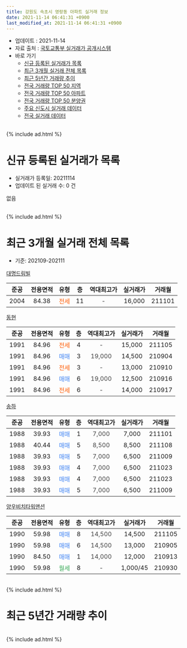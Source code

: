 ```yaml
---
title: 강원도 속초시 영랑동 아파트 실거래 정보
date: 2021-11-14 06:41:31 +0900
last_modified_at: 2021-11-14 06:41:31 +0900
---
```


* 업데이트 : 2021-11-14
* 자료 출처 : [국토교통부 실거래가 공개시스템](http://rt.molit.go.kr)
* 바로 가기
    * [신규 등록된 실거래가 목록](#신규-등록된-실거래가-목록)
    * [최근 3개월 실거래 전체 목록](#최근-3개월-실거래-전체-목록)
    * [최근 5년간 거래량 추이](#최근-5년간-거래량-추이)
    * [전국 거래량 TOP 50 지역](https://inasie.github.io/apt-trade-info/최근-3개월-전국에서-가장-거래가-많이-발생한-지역)
    * [전국 거래량 TOP 50 아파트](https://inasie.github.io/apt-trade-info/최근-3개월-전국에서-가장-거래가-많이-발생한-아파트)
    * [전국 거래량 TOP 50 분양권](https://inasie.github.io/apt-trade-info/최근-3개월-전국에서-가장-거래가-많이-발생한-분양권)
    * [주요 신도시 실거래 데이터](https://inasie.github.io/apt-trade-info/주요-신도시)
    * [전국 실거래 데이터](https://inasie.github.io/apt-trade-info/전국)
<br>
{% include ad.html %}
<br>

# 신규 등록된 실거래가 목록
* 실거래가 등록일: 20211114
* 업데이트 된 실거래 수: 0 건

없음

<br>
{% include ad.html %}
<br>

# 최근 3개월 실거래 전체 목록
* 기준: 202109-202111


[대명드림빌](https://search.naver.com/search.naver?query=%EA%B0%95%EC%9B%90%EB%8F%84+%EC%86%8D%EC%B4%88%EC%8B%9C+%EC%98%81%EB%9E%91%EB%8F%99+%EB%8C%80%EB%AA%85%EB%93%9C%EB%A6%BC%EB%B9%8C)

|준공|전용면적|유형|층|역대최고가|실거래가|거래월|
|:---:|:---:|:---:|:---:|:---:|:---:|:---:|
|2004|84.38|<span style="color:#ff5a00">전세</span>|11|<span style="color:#444444">-</span>|16,000|211101|

[동현](https://search.naver.com/search.naver?query=%EA%B0%95%EC%9B%90%EB%8F%84+%EC%86%8D%EC%B4%88%EC%8B%9C+%EC%98%81%EB%9E%91%EB%8F%99+%EB%8F%99%ED%98%84)

|준공|전용면적|유형|층|역대최고가|실거래가|거래월|
|:---:|:---:|:---:|:---:|:---:|:---:|:---:|
|1991|84.96|<span style="color:#ff5a00">전세</span>|4|<span style="color:#444444">-</span>|15,000|211105|
|1991|84.96|<span style="color:#4285f3">매매</span>|3|<span style="color:#444444">19,000</span>|14,500|210904|
|1991|84.96|<span style="color:#ff5a00">전세</span>|3|<span style="color:#444444">-</span>|13,000|210910|
|1991|84.96|<span style="color:#4285f3">매매</span>|6|<span style="color:#444444">19,000</span>|12,500|210916|
|1991|84.96|<span style="color:#ff5a00">전세</span>|6|<span style="color:#444444">-</span>|14,000|210917|

[송하](https://search.naver.com/search.naver?query=%EA%B0%95%EC%9B%90%EB%8F%84+%EC%86%8D%EC%B4%88%EC%8B%9C+%EC%98%81%EB%9E%91%EB%8F%99+%EC%86%A1%ED%95%98)

|준공|전용면적|유형|층|역대최고가|실거래가|거래월|
|:---:|:---:|:---:|:---:|:---:|:---:|:---:|
|1988|39.93|<span style="color:#4285f3">매매</span>|1|<span style="color:#444444">7,000</span>|7,000|211101|
|1988|40.44|<span style="color:#4285f3">매매</span>|5|<span style="color:#444444">8,500</span>|8,500|211108|
|1988|39.93|<span style="color:#4285f3">매매</span>|5|<span style="color:#444444">7,000</span>|6,500|211009|
|1988|39.93|<span style="color:#4285f3">매매</span>|4|<span style="color:#444444">7,000</span>|6,500|211023|
|1988|39.93|<span style="color:#4285f3">매매</span>|4|<span style="color:#444444">7,000</span>|6,500|211023|
|1988|39.93|<span style="color:#4285f3">매매</span>|5|<span style="color:#444444">7,000</span>|6,500|211009|

[양우비치타워맨션](https://search.naver.com/search.naver?query=%EA%B0%95%EC%9B%90%EB%8F%84+%EC%86%8D%EC%B4%88%EC%8B%9C+%EC%98%81%EB%9E%91%EB%8F%99+%EC%96%91%EC%9A%B0%EB%B9%84%EC%B9%98%ED%83%80%EC%9B%8C%EB%A7%A8%EC%85%98)

|준공|전용면적|유형|층|역대최고가|실거래가|거래월|
|:---:|:---:|:---:|:---:|:---:|:---:|:---:|
|1990|59.98|<span style="color:#4285f3">매매</span>|8|<span style="color:#444444">14,500</span>|14,500|211105|
|1990|59.98|<span style="color:#4285f3">매매</span>|6|<span style="color:#444444">14,500</span>|13,000|210905|
|1990|84.50|<span style="color:#4285f3">매매</span>|1|<span style="color:#444444">14,000</span>|12,000|210913|
|1990|59.98|<span style="color:#34a853">월세</span>|8|<span style="color:#444444">-</span>|1,000/45|210930|


<br>
{% include ad.html %}
<br>

# 최근 5년간 거래량 추이


<div style="width:100%;">
    <canvas id="deal_progress" height="200"></canvas>
</div>

<script>
new Chart(document.getElementById("deal_progress"), {
    type: 'line',
    data: {
        labels: ['201611','201612','201701','201702','201703','201704','201705','201706','201707','201708','201709','201710','201711','201712','201801','201802','201803','201804','201805','201806','201807','201808','201809','201810','201811','201812','201901','201902','201903','201904','201905','201906','201907','201908','201909','201910','201911','201912','202001','202002','202003','202004','202005','202006','202007','202008','202009','202010','202011','202012','202101','202102','202103','202104','202105','202106','202107','202108','202109','202110','202111'],
        datasets: [{
            label: '매매',
            pointRadius: 1,
            data: [2, 1, 2, 4, 0, 2, 4, 6, 2, 9, 7, 1, 8, 5, 5, 2, 5, 0, 2, 2, 3, 4, 2, 4, 5, 0, 0, 2, 2, 3, 1, 1, 1, 0, 0, 3, 3, 1, 0, 0, 3, 6, 5, 4, 1, 9, 6, 1, 5, 5, 5, 4, 9, 18, 2, 6, 8, 4, 4, 4, 3],
            borderColor: "rgba(255, 201, 14, 1)",
            backgroundColor: "rgba(255, 201, 14, 0.5)",
            fill: false,
            lineTension: 0
        },{
            label: '전월세',
            pointRadius: 1,
            data: [4, 3, 0, 3, 4, 1, 2, 4, 0, 1, 3, 1, 1, 1, 2, 3, 0, 5, 4, 1, 1, 1, 1, 2, 3, 1, 1, 2, 3, 3, 2, 1, 3, 1, 1, 2, 0, 3, 1, 0, 4, 3, 2, 1, 0, 2, 0, 1, 1, 3, 2, 5, 1, 4, 2, 3, 2, 2, 3, 0, 2],
            borderColor: "rgba(0, 141, 185, 1)",
            backgroundColor: "rgba(0, 141, 185, 0.5)",
            fill: false,
            lineTension: 0
        }
        ]
    },
    options: {
        responsive: true,
        title: {
            display: false
        },
        tooltips: {
            mode: 'index',
            intersect: false
        },
        hover: {
            mode: 'nearest',
            intersect: true
        },
        scales: {
            xAxes: [{
                display: true,
                scaleLabel: {
                    display: true,
                    labelString: '년/월'
                }
            }],
            yAxes: [{
                display: true,
                ticks: {
                    suggestedMin: 0,
                },
                scaleLabel: {
                    display: true,
                    labelString: '실거래 수'
                }
            }]
        }
    }
});

</script>


<br>
{% include ad.html %}
<br>

